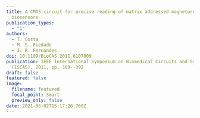 ```yaml
---
title: A CMOS circuit for precise reading of matrix addressed magnetoresistive
  biosensors
publication_types:
  - "1"
authors:
  - T. Costa
  - M. S. Piedade
  - J. R. Fernandes
doi: 10.1109/BioCAS.2011.6107809
publication: IEEE International Symposium on Biomedical Circuits and Systemas
  (ISCAS), 2011, pp. 389--392
draft: false
featured: false
image:
  filename: featured
  focal_point: Smart
  preview_only: false
date: 2021-06-02T15:17:26.760Z
---
```

